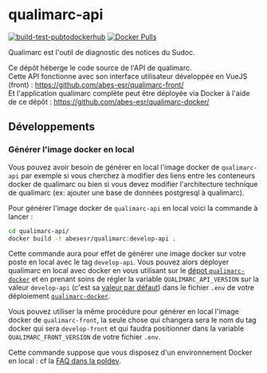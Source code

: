 # qualimarc-api

[![build-test-pubtodockerhub](https://github.com/abes-esr/qualimarc-api/actions/workflows/build-test-pubtodockerhub.yml/badge.svg)](https://github.com/abes-esr/qualimarc-api/actions/workflows/build-test-pubtodockerhub.yml) [![Docker Pulls](https://img.shields.io/docker/pulls/abesesr/qualimarc.svg)](https://hub.docker.com/r/abesesr/qualimarc/)

Qualimarc est l'outil de diagnostic des notices du Sudoc.

Ce dépôt héberge le code source de l'API de qualimarc.  
Cette API fonctionne avec son interface utilisateur développée en VueJS (front) : https://github.com/abes-esr/qualimarc-front/  
Et l'application qualimarc complète peut être déployée via Docker à l'aide de ce dépôt : https://github.com/abes-esr/qualimarc-docker/


## Développements

### Générer l'image docker en local

Vous pouvez avoir besoin de générer en local l'image docker de ``qualimarc-api`` par exemple si vous cherchez à modifier des liens entre les conteneurs docker de qualimarc ou bien si vous devez modifier l'architecture technique de qualimarc (ex: ajouter une base de données postgresql à qualimarc).

Pour générer l'image docker de ``qualimarc-api`` en local voici la commande à lancer :
```bash
cd qualimarc-api/
docker build -t abesesr/qualimarc:develop-api .
```

Cette commande aura pour effet de générer une image docker sur votre poste en local avec le tag ``develop-api``. Vous pouvez alors déployer qualimarc en local avec docker en vous utilisant sur le [dépot ``qualimarc-docker``](https://github.com/abes-esr/qualimarc-docker) et en prenant soins de régler la variable ``QUALIMARC_API_VERSION`` sur la valeur ``develop-api`` (c'est sa [valeur par défaut](https://github.com/abes-esr/qualimarc-docker/blob/e849157904619778d461c584a5bb770edb1fa667/.env-dist#L20)) dans le fichier ``.env`` de votre déploiement [``qualimarc-docker``](https://github.com/abes-esr/qualimarc-docker).

Vous pouvez utiliser la même procédure pour générer en local l'image docker de ``qualimarc-front``, la seule chose qui changera sera le nom du tag docker qui sera ``develop-front`` et qui faudra positionner dans la variable ``QUALIMARC_FRONT_VERSION`` de votre fichier ``.env``.


Cette commande suppose que vous disposez d'un environnement Docker en local : cf la [FAQ dans la poldev](https://github.com/abes-esr/abes-politique-developpement/blob/main/10-FAQ.md#configuration-dun-environnement-docker-sous-windows-10).
